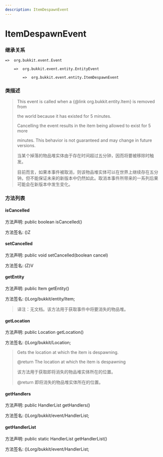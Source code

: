 ```yaml
---
description: ItemDespawnEvent
---
```


# ItemDespawnEvent

### 继承关系

    =>  org.bukkit.event.Event

        =>  org.bukkit.event.entity.EntityEvent

            =>  org.bukkit.event.entity.ItemDespawnEvent

### 类描述

> This event is called when a {@link org.bukkit.entity.Item} is removed from
>
> the world because it has existed for 5 minutes.
>
> Cancelling the event results in the item being allowed to exist for 5 more
>
> minutes. This behavior is not guaranteed and may change in future versions.
>
> 当某个掉落的物品堆实体由于存在时间超过五分钟，因而将要被移除时触发。
>
> 目前而言，如果本事件被取消，则该物品堆实体可以在世界上继续存在五分钟。但不能保证未来的新版本中仍然如此。取消本事件所带来的一系列后果可能会在新版本中发生变化。

### 方法列表

#### isCancelled

方法声明: public boolean isCancelled()

方法签名: ()Z

#### setCancelled

方法声明: public void setCancelled(boolean cancel)

方法签名: (Z)V

#### getEntity

方法声明: public Item getEntity()

方法签名: ()Lorg/bukkit/entity/Item;

> 译注：无文档。该方法用于获取事件中将要消失的物品堆。

#### getLocation

方法声明: public Location getLocation()

方法签名: ()Lorg/bukkit/Location;

> Gets the location at which the item is despawning.
>
> @return The location at which the item is despawning
>
> 该方法用于获取即将消失的物品堆实体所在的位置。
>
> @return 即将消失的物品堆实体所在的位置。

#### getHandlers

方法声明: public HandlerList getHandlers()

方法签名: ()Lorg/bukkit/event/HandlerList;

#### getHandlerList

方法声明: public static HandlerList getHandlerList()

方法签名: ()Lorg/bukkit/event/HandlerList;